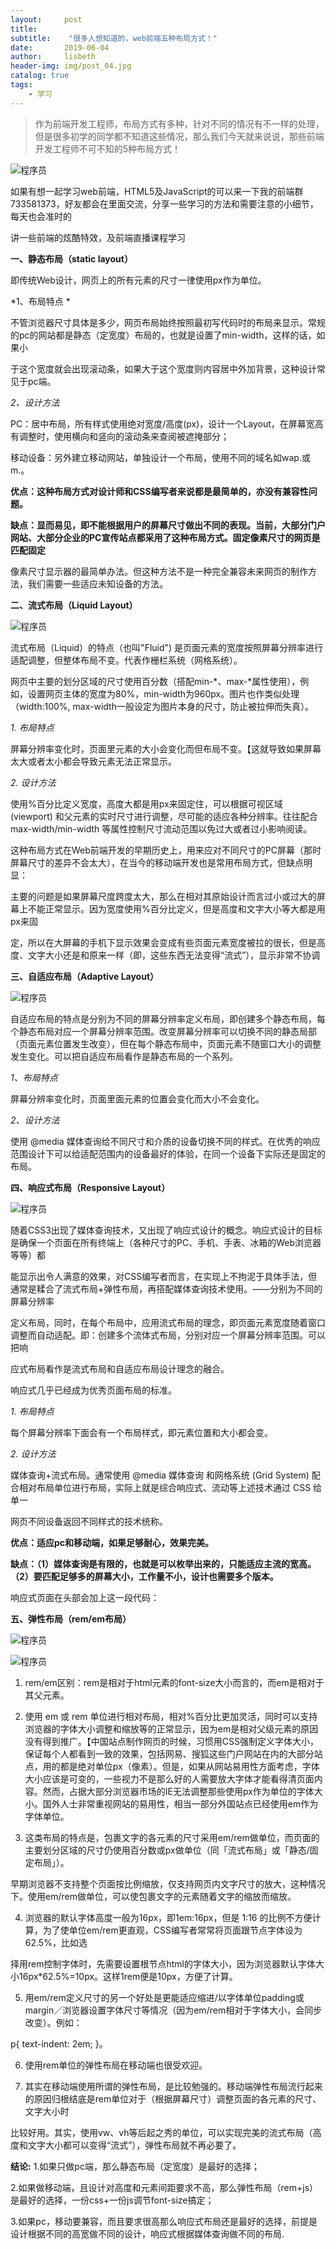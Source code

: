 ```yaml
---
layout:     post
title:      
subtitle:    "很多人想知道的，web前端五种布局方式！"
date:       2019-06-04
author:     lisbeth
header-img: img/post_04.jpg
catalog: true
tags:
    - 学习
---
```

 >作为前端开发工程师，布局方式有多种，针对不同的情况有不一样的处理，但是很多初学的同学都不知道这些情况，那么我们今天就来说说，那些前端开发工程师不可不知的5种布局方式！

![程序员](https://github.com/lisbeth0720/lisbeth0720.github.io/blob/master/img/2019-06-04-01.jfif)


如果有想一起学习web前端，HTML5及JavaScript的可以来一下我的前端群733581373，好友都会在里面交流，分享一些学习的方法和需要注意的小细节，每天也会准时的

讲一些前端的炫酷特效，及前端直播课程学习

**一、静态布局（static layout）**

即传统Web设计，网页上的所有元素的尺寸一律使用px作为单位。

*1、布局特点 *

不管浏览器尺寸具体是多少，网页布局始终按照最初写代码时的布局来显示。常规的pc的网站都是静态（定宽度）布局的，也就是设置了min-width，这样的话，如果小

于这个宽度就会出现滚动条，如果大于这个宽度则内容居中外加背景，这种设计常见于pc端。

*2、设计方法*

PC：居中布局，所有样式使用绝对宽度/高度(px)，设计一个Layout，在屏幕宽高有调整时，使用横向和竖向的滚动条来查阅被遮掩部分；

移动设备：另外建立移动网站，单独设计一个布局，使用不同的域名如wap.或m.。

**优点：这种布局方式对设计师和CSS编写者来说都是最简单的，亦没有兼容性问题。**

**缺点：显而易见，即不能根据用户的屏幕尺寸做出不同的表现。当前，大部分门户网站、大部分企业的PC宣传站点都采用了这种布局方式。固定像素尺寸的网页是匹配固定**

像素尺寸显示器的最简单办法。但这种方法不是一种完全兼容未来网页的制作方法，我们需要一些适应未知设备的方法。

**二、流式布局（Liquid Layout）**


![程序员](https://github.com/lisbeth0720/lisbeth0720.github.io/blob/master/img/2019-06-04-02.jfif)


流式布局（Liquid）的特点（也叫"Fluid") 是页面元素的宽度按照屏幕分辨率进行适配调整，但整体布局不变。代表作栅栏系统（网格系统）。

网页中主要的划分区域的尺寸使用百分数（搭配min-*、max-*属性使用），例如，设置网页主体的宽度为80%，min-width为960px。图片也作类似处理（width:100%, 
max-width一般设定为图片本身的尺寸，防止被拉伸而失真）。

*1. 布局特点*

屏幕分辨率变化时，页面里元素的大小会变化而但布局不变。【这就导致如果屏幕太大或者太小都会导致元素无法正常显示。

*2. 设计方法*

使用%百分比定义宽度，高度大都是用px来固定住，可以根据可视区域 (viewport) 和父元素的实时尺寸进行调整，尽可能的适应各种分辨率。往往配合max-width/min-width 等属性控制尺寸流动范围以免过大或者过小影响阅读。

这种布局方式在Web前端开发的早期历史上，用来应对不同尺寸的PC屏幕（那时屏幕尺寸的差异不会太大），在当今的移动端开发也是常用布局方式，但缺点明显：

主要的问题是如果屏幕尺度跨度太大，那么在相对其原始设计而言过小或过大的屏幕上不能正常显示。因为宽度使用%百分比定义，但是高度和文字大小等大都是用px来固

定，所以在大屏幕的手机下显示效果会变成有些页面元素宽度被拉的很长，但是高度、文字大小还是和原来一样（即，这些东西无法变得“流式”），显示非常不协调

**三、自适应布局（Adaptive Layout）**


![程序员](https://github.com/lisbeth0720/lisbeth0720.github.io/blob/master/img/2019-06-04-03.jfif)


自适应布局的特点是分别为不同的屏幕分辨率定义布局，即创建多个静态布局，每个静态布局对应一个屏幕分辨率范围。改变屏幕分辨率可以切换不同的静态局部（页面元素位置发生改变），但在每个静态布局中，页面元素不随窗口大小的调整发生变化。可以把自适应布局看作是静态布局的一个系列。

*1、布局特点*

屏幕分辨率变化时，页面里面元素的位置会变化而大小不会变化。

*2、设计方法*

使用 @media 媒体查询给不同尺寸和介质的设备切换不同的样式。在优秀的响应范围设计下可以给适配范围内的设备最好的体验，在同一个设备下实际还是固定的布局。

**四、响应式布局（Responsive Layout）**


![程序员](https://github.com/lisbeth0720/lisbeth0720.github.io/blob/master/img/2019-06-04-04.jfif)

随着CSS3出现了媒体查询技术，又出现了响应式设计的概念。响应式设计的目标是确保一个页面在所有终端上（各种尺寸的PC、手机、手表、冰箱的Web浏览器等等）都

能显示出令人满意的效果，对CSS编写者而言，在实现上不拘泥于具体手法，但通常是糅合了流式布局+弹性布局，再搭配媒体查询技术使用。——分别为不同的屏幕分辨率

定义布局，同时，在每个布局中，应用流式布局的理念，即页面元素宽度随着窗口调整而自动适配。即：创建多个流体式布局，分别对应一个屏幕分辨率范围。可以把响

应式布局看作是流式布局和自适应布局设计理念的融合。

响应式几乎已经成为优秀页面布局的标准。

*1. 布局特点*

每个屏幕分辨率下面会有一个布局样式，即元素位置和大小都会变。

*2. 设计方法*

媒体查询+流式布局。通常使用 @media 媒体查询 和网格系统 (Grid System) 配合相对布局单位进行布局，实际上就是综合响应式、流动等上述技术通过 CSS 给单一

网页不同设备返回不同样式的技术统称。

**优点：适应pc和移动端，如果足够耐心，效果完美。**

**缺点：（1）媒体查询是有限的，也就是可以枚举出来的，只能适应主流的宽高。（2）要匹配足够多的屏幕大小，工作量不小，设计也需要多个版本。**

响应式页面在头部会加上这一段代码：

<meta name="applicable-device" content="pc,mobile"><meta http-equiv="Cache-Control" content="no-transform ">

**五、弹性布局（rem/em布局）**


![程序员](https://github.com/lisbeth0720/lisbeth0720.github.io/blob/master/img/2019-06-04-05.jfif)

![程序员](https://github.com/lisbeth0720/lisbeth0720.github.io/blob/master/img/2019-06-04-06.jfif)


1. rem/em区别：rem是相对于html元素的font-size大小而言的，而em是相对于其父元素。

2. 使用 em 或 rem 单位进行相对布局，相对%百分比更加灵活，同时可以支持浏览器的字体大小调整和缩放等的正常显示，因为em是相对父级元素的原因没有得到推广。【中国站点制作网页的时候，习惯用CSS强制定义字体大小，保证每个人都看到一致的效果，包括网易、搜狐这些门户网站在内的大部分站点，用的都是绝对单位px（像素）。但是，如果从网站易用性方面考虑，字体大小应该是可变的，一些视力不是那么好的人需要放大字体才能看得清页面内容。然而，占据大部分浏览器市场的IE无法调整那些使用px作为单位的字体大小。国外人士非常重视网站的易用性，相当一部分外国站点已经使用em作为字体单位。

3. 这类布局的特点是，包裹文字的各元素的尺寸采用em/rem做单位，而页面的主要划分区域的尺寸仍使用百分数或px做单位（同「流式布局」或「静态/固定布局」）。

早期浏览器不支持整个页面按比例缩放，仅支持网页内文字尺寸的放大，这种情况下。使用em/rem做单位，可以使包裹文字的元素随着文字的缩放而缩放。

4. 浏览器的默认字体高度一般为16px，即1em:16px，但是 1:16 的比例不方便计算，为了使单位em/rem更直观，CSS编写者常常将页面跟节点字体设为62.5%，比如选

择用rem控制字体时，先需要设置根节点html的字体大小，因为浏览器默认字体大小16px*62.5%=10px。这样1rem便是10px，方便了计算。

5. 用em/rem定义尺寸的另一个好处是更能适应缩进/以字体单位padding或margin／浏览器设置字体尺寸等情况（因为em/rem相对于字体大小，会同步改变）。例如：

p{ text-indent: 2em; }。

6. 使用rem单位的弹性布局在移动端也很受欢迎。

7. 其实在移动端使用所谓的弹性布局，是比较勉强的。移动端弹性布局流行起来的原因归根结底是rem单位对于（根据屏幕尺寸）调整页面的各元素的尺寸、文字大小时

比较好用。其实，使用vw、vh等后起之秀的单位，可以实现完美的流式布局（高度和文字大小都可以变得“流式”），弹性布局就不再必要了。

**结论:**
1.如果只做pc端，那么静态布局（定宽度）是最好的选择；

2.如果做移动端，且设计对高度和元素间距要求不高，那么弹性布局（rem+js）是最好的选择，一份css+一份js调节font-size搞定；

3.如果pc，移动要兼容，而且要求很高那么响应式布局还是最好的选择，前提是设计根据不同的高宽做不同的设计，响应式根据媒体查询做不同的布局.
